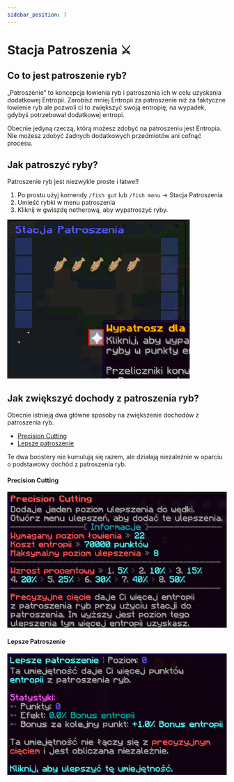 ```yaml
---
sidebar_position: 7
---
```


# Stacja Patroszenia ⚔

## Co to jest patroszenie ryb?

„Patroszenie” to koncepcja łowienia ryb i patroszenia ich w celu uzyskania dodatkowej Entropii. Zarobisz mniej Entropii za patroszenie niż za faktyczne łowienie ryb ale pozwoli ci to zwiększyć swoją entropię, na wypadek, gdybyś potrzebował dodatkowej entropi.

Obecnie jedyną rzeczą, którą możesz zdobyć na patroszeniu jest Entropia. Nie możesz zdobyć żadnych dodatkowych przedmiotów ani cofnąć procesu.

## Jak patroszyć ryby?

Patroszenie ryb jest niezwykle proste i łatwe!!

1. Po prostu użyj komendy `/fish gut` lub `/fish menu` -> Stacja Patroszenia
2. Umieść rybki w menu patroszenia
3. Kliknij w gwiazdę netherową, aby wypatroszyć ryby.

![patroszenie](./assets2/patroszenie.png)

## Jak zwiększyć dochody z patroszenia ryb?

Obecnie istnieją dwa główne sposoby na zwiększenie dochodów z patroszenia ryb.

- [Precision Cutting](/earthsmp/lowienie/Ulepszenia/lista#precision-cutting)
- [Lepsze patroszenie](/earthsmp/lowienie/umiejetnosci#umiejętności-które-można-ulepszać)

Te dwa boostery nie kumulują się razem, ale działają niezależnie w oparciu o podstawowy dochód z patroszenia ryb.

#### Precision Cutting

![precison](./assets2/precision.png)

#### Lepsze Patroszenie

![lepsze](./assets2/lepsze.png)
